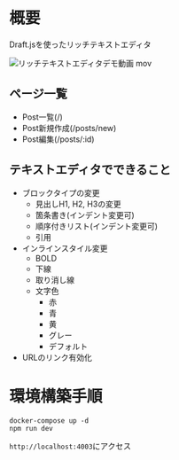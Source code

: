 # 概要
Draft.jsを使ったリッチテキストエディタ

![リッチテキストエディタデモ動画 mov](https://user-images.githubusercontent.com/40624966/233601713-52af2572-f01a-4586-921f-8d9b6cffc53c.gif)


## ページ一覧
- Post一覧(/)
- Post新規作成(/posts/new)
- Post編集(/posts/:id)

## テキストエディタでできること
- ブロックタイプの変更
  - 見出しH1, H2, H3の変更
  - 箇条書き(インデント変更可)
  - 順序付きリスト(インデント変更可)
  - 引用
- インラインスタイル変更
  - BOLD
  - 下線
  - 取り消し線
  - 文字色
    - 赤
    - 青
    - 黄
    - グレー
    - デフォルト
- URLのリンク有効化

# 環境構築手順
```shell
docker-compose up -d
npm run dev
```

`http://localhost:4003`にアクセス
